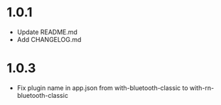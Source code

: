 # 1.0.1

- Update README.md
- Add CHANGELOG.md

# 1.0.3

- Fix plugin name in app.json from with-bluetooth-classic to with-rn-bluetooth-classic
